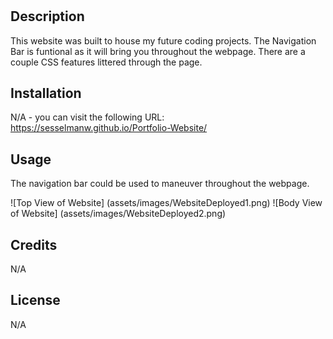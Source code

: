 # <Welcome to my Profile>

## Description

This website was built to house my future coding projects. The Navigation Bar is funtional as it will bring you throughout the webpage. There are a couple CSS features littered through the page. 


## Installation

N/A - you can visit the following URL: https://sesselmanw.github.io/Portfolio-Website/

## Usage

The navigation bar could be used to maneuver throughout the webpage.  

![Top View of Website] (assets/images/WebsiteDeployed1.png)
![Body View of Website] (assets/images/WebsiteDeployed2.png)

## Credits

N/A

## License

N/A

